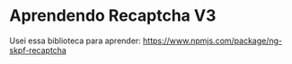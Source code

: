 # Aprendendo Recaptcha V3
Usei essa biblioteca para aprender: https://www.npmjs.com/package/ng-skpf-recaptcha
